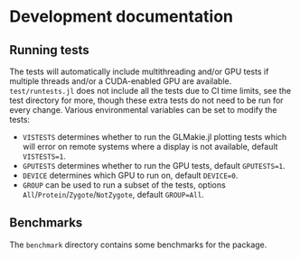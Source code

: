 # Development documentation

## Running tests

The tests will automatically include multithreading and/or GPU tests if multiple threads and/or a CUDA-enabled GPU are available.
`test/runtests.jl` does not include all the tests due to CI time limits, see the test directory for more, though these extra tests do not need to be run for every change.
Various environmental variables can be set to modify the tests:
- `VISTESTS` determines whether to run the GLMakie.jl plotting tests which will error on remote systems where a display is not available, default `VISTESTS=1`.
- `GPUTESTS` determines whether to run the GPU tests, default `GPUTESTS=1`.
- `DEVICE` determines which GPU to run on, default `DEVICE=0`.
- `GROUP` can be used to run a subset of the tests, options `All`/`Protein`/`Zygote`/`NotZygote`, default `GROUP=All`.

## Benchmarks

The `benchmark` directory contains some benchmarks for the package.
